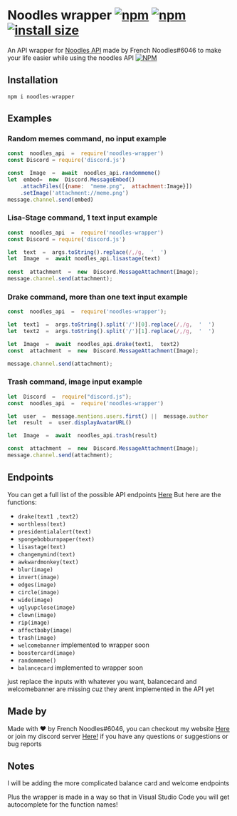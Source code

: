  
# Noodles wrapper [![npm](https://img.shields.io/npm/v/noodles-wrapper.svg)](https://www.npmjs.com/package/noodles-wrapper) [![npm](https://img.shields.io/npm/dt/noodles-wrapper.svg?maxAge=3600)](https://www.npmjs.com/package/noodles-wrapper) [![install size](https://packagephobia.now.sh/badge?p=noodles-wrapper)](https://packagephobia.now.sh/result?p=noodles-wrapper) 
An API wrapper for [Noodles API](https://frenchnoodles.xyz/api) made by French Noodles#6046 to make your life easier while using the noodles API
 [![NPM](https://nodei.co/npm/noodles-wrapper.png?downloads=true&downloadRank=true&stars=true)](https://nodei.co/npm/alexflipnote.js/)
 
 
## Installation
```
npm i noodles-wrapper
```

## Examples
### Random memes command, no input example
```js
const  noodles_api  =  require('noodles-wrapper')
const Discord = require('discord.js')

const  Image  =  await  noodles_api.randommeme()
let  embed=  new  Discord.MessageEmbed()
	.attachFiles([{name:  "meme.png",  attachment:Image}])
	.setImage('attachment://meme.png')
message.channel.send(embed)
```

### Lisa-Stage command, 1 text input example
```js
const  noodles_api  =  require('noodles-wrapper')
const Discord = require('discord.js')

let  text  =  args.toString().replace(/,/g,  '  ')
let  Image  =  await noodles_api.lisastage(text)
  
const  attachment  =  new  Discord.MessageAttachment(Image);
message.channel.send(attachment);
```

###  Drake command, more than one text input example
```js
const  noodles_api  =  require('noodles-wrapper');

let  text1  =  args.toString().split('/')[0].replace(/,/g,  '  ')
let  text2  =  args.toString().split('/')[1].replace(/,/g,  '  ')

let  Image  =  await  noodles_api.drake(text1,  text2)
const  attachment  =  new  Discord.MessageAttachment(Image);

message.channel.send(attachment);
```

### Trash command, image input example
```js
let  Discord  =  require("discord.js");
const  noodles_api  =  require('noodles-wrapper')

let  user  =  message.mentions.users.first() ||  message.author
let  result  =  user.displayAvatarURL()

let  Image  =  await  noodles_api.trash(result)

const  attachment  =  new  Discord.MessageAttachment(Image);
message.channel.send(attachment);
```

## Endpoints
You can get a full list of the possible API endpoints [Here](https://frenchnoodles.xyz/api/endpoints)
But here are the functions:

 - `drake(text1 ,text2)`
 - `worthless(text)`
 - `presidentialalert(text)`
 - `spongebobburnpaper(text)`
 - `lisastage(text)`
 - `changemymind(text)`
 - `awkwardmonkey(text)`
 - `blur(image)`
 - `invert(image)`
 - `edges(image)`
 - `circle(image)`
 - `wide(image)`
 - `uglyupclose(image)`
 - `clown(image)`
 - `rip(image)`
 - `affectbaby(image)`
 - `trash(image)`
 - `welcomebanner` implemented to wrapper soon
 - `boostercard(image)`
 - `randommeme()`
 - `balancecard` implemented to wrapper soon
 
just replace the inputs with whatever you want,
balancecard and welcomebanner are missing cuz they arent implemented in the API yet

## Made by
Made with ❤ by French Noodles#6046, you can checkout my website [Here](https://frenchnoodles.xyz) or join my discord server [Here!](https://frenchnoodles.xyz/discord) if you have any questions or suggestions or bug reports

## Notes
I will be adding the more complicated balance card and welcome endpoints

Plus the wrapper is made in a way so that in Visual Studio Code you will get autocomplete for the function names!



